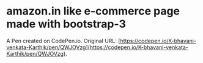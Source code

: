 # amazon.in like e-commerce page made with bootstrap-3

A Pen created on CodePen.io. Original URL: [https://codepen.io/K-bhavani-venkata-Karthik/pen/QWJOVzg](https://codepen.io/K-bhavani-venkata-Karthik/pen/QWJOVzg).

